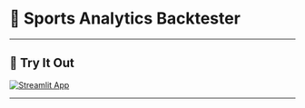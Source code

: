 # 🏀 Sports Analytics Backtester
---

## 🚀 Try It Out

<a href="https://yourusername-sports-analytics-backtester.streamlit.app" target="_blank">
  <img src="https://img.shields.io/badge/Launch%20App-Streamlit-red?logo=streamlit" alt="Streamlit App">
</a>

---
